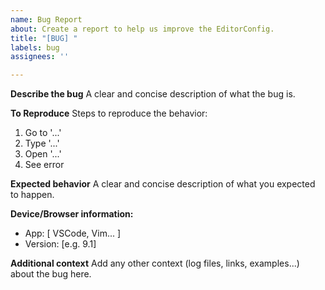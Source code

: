 ```yaml
---
name: Bug Report
about: Create a report to help us improve the EditorConfig.
title: "[BUG] "
labels: bug
assignees: ''

---
```


<!--This issue tracker is only for generic bugs, such as those regarding the file format, or an issue that affects multiple editor plugins or core libraries. If this is a bug regarding a specific editor plugin or core library, please report to their respective issue tracker.-->

**Describe the bug**
A clear and concise description of what the bug is.

**To Reproduce**
Steps to reproduce the behavior:
1. Go to '...'
2. Type '...'
2. Open '...'
4. See error

**Expected behavior**
A clear and concise description of what you expected to happen.

**Device/Browser information:**
 - App: [ VSCode, Vim... ]
 - Version: [e.g. 9.1]

**Additional context**
Add any other context (log files, links, examples...) about the bug here.
